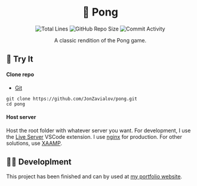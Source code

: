 <h1 align="center">🏓 Pong</h1>

<p align="center">
<img src="https://img.shields.io/tokei/lines/github/JonZavialov/pong?color=brightgreen" alt="Total Lines" />
<img src="https://img.shields.io/github/repo-size/JonZavialov/pong?color=brightgreen&logo=GitHub" alt="GitHub Repo Size" />
<img src="https://img.shields.io/github/commit-activity/m/JonZavialov/pong?color=brightgreen&logo=GitHub" alt="Commit Activity" />
</p>

<p align="center">A classic rendition of the Pong game.</p>

## 🧪 Try It

#### Clone repo

- [Git](https://git-scm.com/downloads)

```
git clone https://github.com/JonZavialov/pong.git
cd pong
```

#### Host server

Host the root folder with whatever server you want. For development, I use the [Live Server](https://marketplace.visualstudio.com/items?itemName=ritwickdey.LiveServer) VSCode extension. I use [nginx](https://www.nginx.org/) for production. For other solutions, use [XAAMP](https://www.apachefriends.org/download.html).

## 👨‍💻 Developlment

This project has been finished and can by used at [my portfolio website](https://jonzav.me/?booted=true&app=pong).
